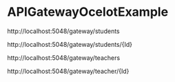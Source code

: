 # APIGatewayOcelotExample

http://localhost:5048/gateway/students

http://localhost:5048/gateway/students/{Id}

http://localhost:5048/gateway/teachers

http://localhost:5048/gateway/teacher/{Id}

